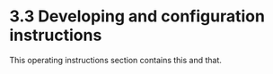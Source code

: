 # 3.3 Developing and configuration instructions

This operating instructions section contains this and that.
